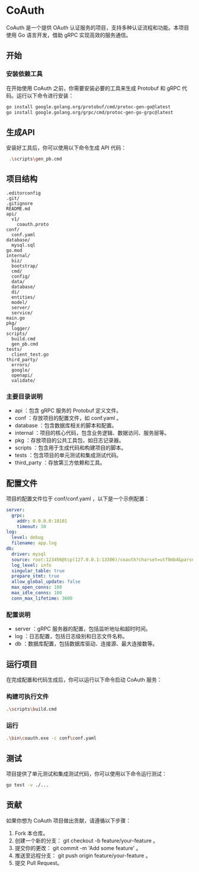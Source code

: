 # CoAuth

CoAuth 是一个提供 OAuth 认证服务的项目，支持多种认证流程和功能。本项目使用 Go 语言开发，借助 gRPC 实现高效的服务通信。

## 开始
### 安装依赖工具
在开始使用 CoAuth 之前，你需要安装必要的工具来生成 Protobuf 和 gRPC 代码。运行以下命令进行安装：
```bash
go install google.golang.org/protobuf/cmd/protoc-gen-go@latest
go install google.golang.org/grpc/cmd/protoc-gen-go-grpc@latest
```

## 生成API
安装好工具后，你可以使用以下命令生成 API 代码：
```bash
 .\scripts\gen_pb.cmd
```

## 项目结构
```plaintext
.editorconfig
.git/
.gitignore
README.md
api/
  v1/
    coauth.proto
conf/
  conf.yaml
database/
  mysql.sql
go.mod
internal/
  biz/
  bootstrap/
  cmd/
  config/
  data/
  database/
  di/
  entities/
  model/
  server/
  service/
main.go
pkg/
  logger/
scripts/
  build.cmd
  gen_pb.cmd
tests/
  client_test.go
third_party/
  errors/
  google/
  openapi/
  validate/
```
### 主要目录说明
- api ：包含 gRPC 服务的 Protobuf 定义文件。
- conf ：存放项目的配置文件，如 conf.yaml 。
- database ：包含数据库相关的脚本和配置。
- internal ：项目的核心代码，包含业务逻辑、数据访问、服务层等。
- pkg ：存放项目的公共工具包，如日志记录器。
- scripts ：包含用于生成代码和构建项目的脚本。
- tests ：包含项目的单元测试和集成测试代码。
- third_party ：存放第三方依赖和工具。

## 配置文件
项目的配置文件位于 conf/conf.yaml ，以下是一个示例配置：
```yaml
server:
  grpc:
    addr: 0.0.0.0:10101
    timeout: 30
log:
  level: debug
  filename: app.log
db:
  driver: mysql
  source: root:123456@tcp(127.0.0.1:13306)/coauth?charset=utf8mb4&parseTime=True&loc=Local
  log_level: info
  singular_table: true
  prepare_stmt: true
  allow_global_update: false
  max_open_conns: 100
  max_idle_conns: 100
  conn_max_lifetime: 3600
```
### 配置说明
- server ：gRPC 服务器的配置，包括监听地址和超时时间。
- log ：日志配置，包括日志级别和日志文件名称。
- db ：数据库配置，包括数据库驱动、连接源、最大连接数等。

## 运行项目
在完成配置和代码生成后，你可以运行以下命令启动 CoAuth 服务：

### 构建可执行文件
```bash
.\scripts\build.cmd
```

### 运行
```bash
.\bin\coauth.exe -c conf\conf.yaml
```

## 测试
项目提供了单元测试和集成测试代码，你可以使用以下命令运行测试：

```bash
go test -v ./...
 ```

## 贡献
如果你想为 CoAuth 项目做出贡献，请遵循以下步骤：

1. Fork 本仓库。
2. 创建一个新的分支： git checkout -b feature/your-feature 。
3. 提交你的更改： git commit -m 'Add some feature' 。
4. 推送至远程分支： git push origin feature/your-feature 。
5. 提交 Pull Request。
